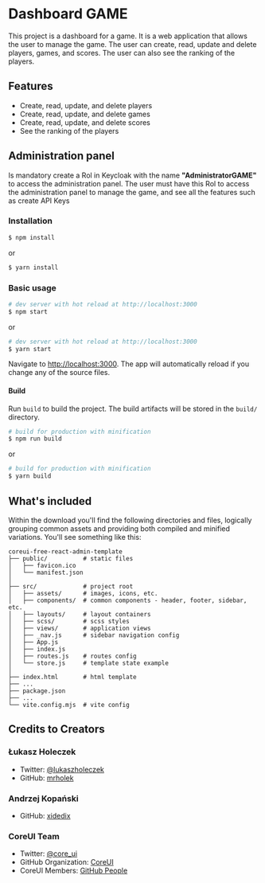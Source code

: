 # Dashboard GAME

This project is a dashboard for a game. It is a web application that allows the user to manage the game. The user can create, read, update and delete players, games, and scores. The user can also see the ranking of the players.

## Features

- Create, read, update, and delete players
- Create, read, update, and delete games
- Create, read, update, and delete scores
- See the ranking of the players

## Administration panel

Is mandatory create a Rol in Keycloak with the name **"AdministratorGAME"** to access the administration panel. The user must have this Rol to access the administration panel to manage the game, and see all the features such as create API Keys

### Installation

```bash
$ npm install
```

or

```bash
$ yarn install
```

### Basic usage

```bash
# dev server with hot reload at http://localhost:3000
$ npm start
```

or

```bash
# dev server with hot reload at http://localhost:3000
$ yarn start
```

Navigate to [http://localhost:3000](http://localhost:3000). The app will automatically reload if you change any of the source files.

#### Build

Run `build` to build the project. The build artifacts will be stored in the `build/` directory.

```bash
# build for production with minification
$ npm run build
```

or

```bash
# build for production with minification
$ yarn build
```

## What's included

Within the download you'll find the following directories and files, logically grouping common assets and providing both compiled and minified variations. You'll see something like this:

```
coreui-free-react-admin-template
├── public/          # static files
│   ├── favicon.ico
│   └── manifest.json
│
├── src/             # project root
│   ├── assets/      # images, icons, etc.
│   ├── components/  # common components - header, footer, sidebar, etc.
│   ├── layouts/     # layout containers
│   ├── scss/        # scss styles
│   ├── views/       # application views
│   ├── _nav.js      # sidebar navigation config
│   ├── App.js
│   ├── index.js
│   ├── routes.js    # routes config
│   └── store.js     # template state example
│
├── index.html       # html template
├── ...
├── package.json
├── ...
└── vite.config.mjs  # vite config
```

## Credits to Creators

### Łukasz Holeczek

- Twitter: [@lukaszholeczek](https://twitter.com/lukaszholeczek)
- GitHub: [mrholek](https://github.com/mrholek)

### Andrzej Kopański

- GitHub: [xidedix](https://github.com/xidedix)

### CoreUI Team

- Twitter: [@core_ui](https://twitter.com/core_ui)
- GitHub Organization: [CoreUI](https://github.com/coreui)
- CoreUI Members: [GitHub People](https://github.com/orgs/coreui/people)
